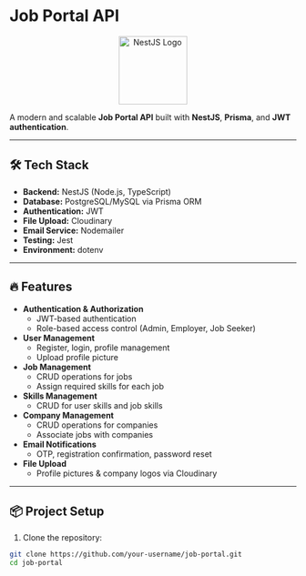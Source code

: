 # Job Portal API

<p align="center">
  <a href="https://nestjs.com/" target="_blank">
    <img src="https://nestjs.com/img/logo-small.svg" width="120" alt="NestJS Logo" />
  </a>
</p>

A modern and scalable **Job Portal API** built with **NestJS**, **Prisma**, and **JWT authentication**.

---

## 🛠️ Tech Stack

- **Backend:** NestJS (Node.js, TypeScript)
- **Database:** PostgreSQL/MySQL via Prisma ORM
- **Authentication:** JWT
- **File Upload:** Cloudinary
- **Email Service:** Nodemailer
- **Testing:** Jest
- **Environment:** dotenv

---

## 🔥 Features

- **Authentication & Authorization**
  - JWT-based authentication
  - Role-based access control (Admin, Employer, Job Seeker)
- **User Management**
  - Register, login, profile management
  - Upload profile picture
- **Job Management**
  - CRUD operations for jobs
  - Assign required skills for each job
- **Skills Management**
  - CRUD for user skills and job skills
- **Company Management**
  - CRUD operations for companies
  - Associate jobs with companies
- **Email Notifications**
  - OTP, registration confirmation, password reset
- **File Upload**
  - Profile pictures & company logos via Cloudinary

---

## 📦 Project Setup

1. Clone the repository:

```bash
git clone https://github.com/your-username/job-portal.git
cd job-portal
